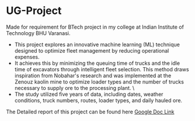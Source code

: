 # UG-Project

Made for requirement for BTech project in my college at Indian Institute of Technology BHU Varanasi.
- This project explores an innovative machine learning (ML) technique designed to optimize fleet management by reducing operational expenses.
- It achieves this by minimizing the queuing time of trucks and the idle time of excavators through intelligent fleet selection. This method draws inspiration from Nobahar's research and was implemented at the Zenouz kaolin mine to optimize loader types and the number of trucks necessary to supply ore to the processing plant. \
- The study utilized five years of data, including dates, weather conditions, truck numbers, routes, loader types, and daily hauled ore.

The Detailed report of this project can be found here [Google Doc Link](https://docs.google.com/document/d/1Iic5XUwdAU_vj8mLKRvdJR0mkpBZK1di/edit?usp=sharing&ouid=101307951215438381933&rtpof=true&sd=true)
